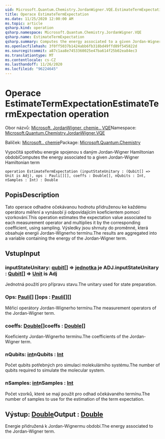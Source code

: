 ```yaml
---
uid: Microsoft.Quantum.Chemistry.JordanWigner.VQE.EstimateTermExpectation
title: Operace EstimateTermExpectation
ms.date: 11/25/2020 12:00:00 AM
ms.topic: article
qsharp.kind: operation
qsharp.namespace: Microsoft.Quantum.Chemistry.JordanWigner.VQE
qsharp.name: EstimateTermExpectation
qsharp.summary: Computes the energy associated to a given Jordan-Wigner Hamiltonian term
ms.openlocfilehash: 3f0ff5037b1424abb6fb318bd49ffd89f545822d
ms.sourcegitcommit: a87c1aa8e7453360025e47ba614f25b02ea84ec3
ms.translationtype: MT
ms.contentlocale: cs-CZ
ms.lasthandoff: 11/26/2020
ms.locfileid: "96224645"
---
```

# <a name="estimatetermexpectation-operation"></a><span data-ttu-id="cfabf-102">Operace EstimateTermExpectation</span><span class="sxs-lookup"><span data-stu-id="cfabf-102">EstimateTermExpectation operation</span></span>

<span data-ttu-id="cfabf-103">Obor názvů: [Microsoft. JordanWigner. chemie.. VQE](xref:Microsoft.Quantum.Chemistry.JordanWigner.VQE)</span><span class="sxs-lookup"><span data-stu-id="cfabf-103">Namespace: [Microsoft.Quantum.Chemistry.JordanWigner.VQE](xref:Microsoft.Quantum.Chemistry.JordanWigner.VQE)</span></span>

<span data-ttu-id="cfabf-104">Balíček: [Microsoft.. chemie](https://nuget.org/packages/Microsoft.Quantum.Chemistry)</span><span class="sxs-lookup"><span data-stu-id="cfabf-104">Package: [Microsoft.Quantum.Chemistry](https://nuget.org/packages/Microsoft.Quantum.Chemistry)</span></span>


<span data-ttu-id="cfabf-105">Vypočítá spotřebu energie spojenou s daným Jordan-Wigner Hamiltonian období</span><span class="sxs-lookup"><span data-stu-id="cfabf-105">Computes the energy associated to a given Jordan-Wigner Hamiltonian term</span></span>

```qsharp
operation EstimateTermExpectation (inputStateUnitary : (Qubit[] => Unit is Adj), ops : Pauli[][], coeffs : Double[], nQubits : Int, nSamples : Int) : Double
```


## <a name="description"></a><span data-ttu-id="cfabf-106">Popis</span><span class="sxs-lookup"><span data-stu-id="cfabf-106">Description</span></span>

<span data-ttu-id="cfabf-107">Tato operace odhadne očekávanou hodnotu přidruženou ke každému operátoru měření a vynásobí ji odpovídajícím koeficientem pomocí vzorkování.</span><span class="sxs-lookup"><span data-stu-id="cfabf-107">This operation estimates the expectation value associated to each measurement operator and multiplies it by the corresponding coefficient, using sampling.</span></span>
<span data-ttu-id="cfabf-108">Výsledky jsou shrnuty do proměnné, která obsahuje energii Jordan-Wignerho termínu.</span><span class="sxs-lookup"><span data-stu-id="cfabf-108">The results are aggregated into a variable containing the energy of the Jordan-Wigner term.</span></span>

## <a name="input"></a><span data-ttu-id="cfabf-109">Vstup</span><span class="sxs-lookup"><span data-stu-id="cfabf-109">Input</span></span>

### <a name="inputstateunitary--qubit--unit--is-adj"></a><span data-ttu-id="cfabf-110">inputStateUnitary: [qubit](xref:microsoft.quantum.lang-ref.qubit)[] => [jednotka](xref:microsoft.quantum.lang-ref.unit)  je ADJ.</span><span class="sxs-lookup"><span data-stu-id="cfabf-110">inputStateUnitary : [Qubit](xref:microsoft.quantum.lang-ref.qubit)[] => [Unit](xref:microsoft.quantum.lang-ref.unit)  is Adj</span></span>

<span data-ttu-id="cfabf-111">Jednotná použití pro přípravu stavu.</span><span class="sxs-lookup"><span data-stu-id="cfabf-111">The unitary used for state preparation.</span></span>


### <a name="ops--pauli"></a><span data-ttu-id="cfabf-112">Ops: [Pauli](xref:microsoft.quantum.lang-ref.pauli)[] []</span><span class="sxs-lookup"><span data-stu-id="cfabf-112">ops : [Pauli](xref:microsoft.quantum.lang-ref.pauli)[][]</span></span>

<span data-ttu-id="cfabf-113">Měřicí operátory Jordan-Wignerho termínu.</span><span class="sxs-lookup"><span data-stu-id="cfabf-113">The measurement operators of the Jordan-Wigner term.</span></span>


### <a name="coeffs--double"></a><span data-ttu-id="cfabf-114">coeffs: [Double](xref:microsoft.quantum.lang-ref.double)[]</span><span class="sxs-lookup"><span data-stu-id="cfabf-114">coeffs : [Double](xref:microsoft.quantum.lang-ref.double)[]</span></span>

<span data-ttu-id="cfabf-115">Koeficienty Jordan-Wignerho termínu.</span><span class="sxs-lookup"><span data-stu-id="cfabf-115">The coefficients of the Jordan-Wigner term.</span></span>


### <a name="nqubits--int"></a><span data-ttu-id="cfabf-116">nQubits: [int](xref:microsoft.quantum.lang-ref.int)</span><span class="sxs-lookup"><span data-stu-id="cfabf-116">nQubits : [Int](xref:microsoft.quantum.lang-ref.int)</span></span>

<span data-ttu-id="cfabf-117">Počet qubits potřebných pro simulaci molekulárního systému.</span><span class="sxs-lookup"><span data-stu-id="cfabf-117">The number of qubits required to simulate the molecular system.</span></span>


### <a name="nsamples--int"></a><span data-ttu-id="cfabf-118">nSamples: [int](xref:microsoft.quantum.lang-ref.int)</span><span class="sxs-lookup"><span data-stu-id="cfabf-118">nSamples : [Int](xref:microsoft.quantum.lang-ref.int)</span></span>

<span data-ttu-id="cfabf-119">Počet vzorků, které se mají použít pro odhad očekávaného termínu.</span><span class="sxs-lookup"><span data-stu-id="cfabf-119">The number of samples to use for the estimation of the term expectation.</span></span>



## <a name="output--double"></a><span data-ttu-id="cfabf-120">Výstup: [Double](xref:microsoft.quantum.lang-ref.double)</span><span class="sxs-lookup"><span data-stu-id="cfabf-120">Output : [Double](xref:microsoft.quantum.lang-ref.double)</span></span>

<span data-ttu-id="cfabf-121">Energie přidružená k Jordan-Wignermu období.</span><span class="sxs-lookup"><span data-stu-id="cfabf-121">The energy associated to the Jordan-Wigner term.</span></span>